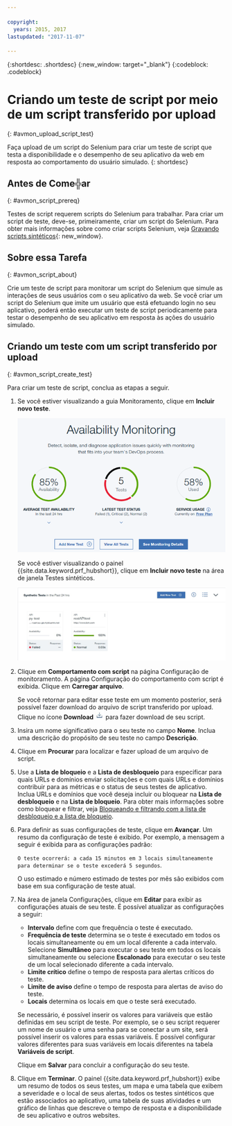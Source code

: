 ```yaml
---

copyright:
  years: 2015, 2017
lastupdated: "2017-11-07"

---
```


{:shortdesc: .shortdesc}
{:new_window: target="_blank"}
{:codeblock: .codeblock}

# Criando um teste de script por meio de um script transferido por upload
{: #avmon_upload_script_test}

Faça upload de um script do Selenium para criar um teste de script que testa a disponibilidade e o desempenho de seu aplicativo da web em resposta ao comportamento do usuário simulado.
{: shortdesc}

## Antes de Come╬ar
{: #avmon_script_prereq}

Testes de script requerem scripts do Selenium para trabalhar. Para criar um script de teste, deve-se, primeiramente, criar um script do Selenium. Para obter mais informações sobre como criar scripts Selenium, veja [Gravando scripts sintéticos](http://www.ibm.com/support/knowledgecenter/SSMKFH/com.ibm.apmaas.doc/install/admin_syn_record_script.htm "(Abre em uma nova guia ou janela)"){: new_window}.

## Sobre essa Tarefa
{: #avmon_script_about}

Crie um teste de script para monitorar um script do Selenium que simule as interações de
seus usuários com o seu aplicativo da web. Se você criar um script do Selenium que imite um
usuário que está efetuando login no seu aplicativo, poderá então executar um teste de script
periodicamente para testar o desempenho de seu aplicativo em resposta às ações do usuário simulado.

## Criando um teste com um script transferido por upload
{: #avmon_script_create_test}

Para criar um teste de script, conclua as etapas a seguir.

1.  Se você estiver visualizando a guia Monitoramento, clique em **Incluir novo teste**.

    ![A guia Monitoramento do aplicativo Cloud Foundry.](images/avmon_tab.png)

    Se você estiver visualizando o painel {{site.data.keyword.prf_hubshort}}, clique em **Incluir novo teste** na área de janela Testes sintéticos.

    ![O botão Incluir novo teste na área de janela Testes sintéticos.](images/syn_tests_pane.jpg)

2.  Clique em **Comportamento com script** na página Configuração de monitoramento. A página Configuração do comportamento com script é exibida. Clique em **Carregar arquivo**.

    Se você retornar para editar esse teste em um momento posterior, será possível fazer download do arquivo de script transferido por upload. Clique no ícone **Download** ![Ícone Download](images/download_icn_white_smll.jpg) para fazer
download de seu script.

3.  Insira um nome significativo para o seu teste no campo **Nome**. Inclua uma descrição do propósito de seu teste no campo
**Descrição**.
4.  Clique em **Procurar** para localizar e fazer upload de um arquivo de script.
5.  Use a **Lista de bloqueio** e a **Lista de desbloqueio** para especificar para quais URLs e domínios enviar solicitações e com quais URLs e domínios contribuir para as métricas e o status de seus testes de aplicativo. Inclua URLs e domínios que você deseja incluir ou bloquear na **Lista de desbloqueio** e na **Lista de bloqueio**. Para obter mais informações sobre como bloquear e filtrar, veja [Bloqueando e filtrando com a lista de desbloqueio e a lista de bloqueio](avmon_whitelist_blacklist.html#avmon_whitelist_blacklist "Usar a lista de desbloqueio e a lista de bloqueio para determinar para quais recursos enviar solicitações e com quais recursos contribuir para as métricas e status de seus testes de aplicativo. As listas de desbloqueio e as listas de bloqueio só ficam disponíveis para testes da página da web e de comportamento com script.").
6.  Para definir as suas
configurações de teste, clique em **Avançar**. Um resumo da configuração de teste é exibido. Por exemplo, a mensagem a seguir é exibida
para as configurações padrão:

    ``O teste ocorrerá: a cada 15 minutos em 3 locais simultaneamente para determinar se o teste excederá 5 segundos``.

    O uso estimado e número estimado de testes por mês são exibidos com base em sua configuração de teste atual.

7.  Na área de janela Configurações, clique em **Editar** para exibir as configurações atuais de seu teste. É possível atualizar as configurações a seguir:
    - **Intervalo** define com que frequência o teste é executado.
    - **Frequência de teste** determina se o teste é executado em todos os locais simultaneamente ou em um local diferente a cada intervalo. Selecione **Simultâneo** para executar o seu teste em todos os locais simultaneamente ou selecione **Escalonado** para
executar o seu teste de um local selecionado diferente a cada intervalo.
    - **Limite crítico** define o tempo de resposta para alertas críticos do teste.
    - **Limite de aviso** define o tempo de resposta para alertas de aviso do teste.
    - **Locais** determina os locais em que o teste será executado.

    Se necessário, é possível inserir os valores para variáveis que estão definidas em seu script
de teste. Por exemplo, se o seu script requerer um nome de usuário e uma senha para se conectar a um site,
será possível inserir os valores para essas variáveis. É possível configurar valores diferentes para suas variáveis em locais diferentes na tabela **Variáveis de script**.

    Clique em **Salvar** para
concluir a configuração do seu teste.

8.  Clique em **Terminar**. O painel {{site.data.keyword.prf_hubshort}} exibe um resumo de todos os seus testes, um mapa e uma tabela que exibem a severidade e o local de seus alertas, todos os testes sintéticos que estão associados ao aplicativo, uma tabela de suas atividades e um gráfico de linhas que descreve o tempo de resposta e a disponibilidade de seu aplicativo e outros websites.
